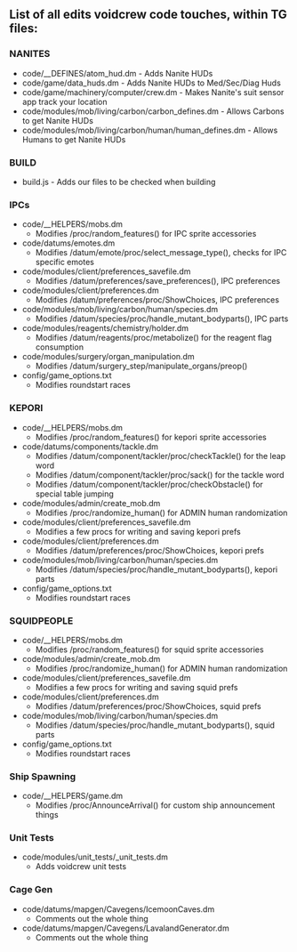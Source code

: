 ## List of all edits voidcrew code touches, within TG files:

### NANITES
- code/__DEFINES/atom_hud.dm - Adds Nanite HUDs
- code/game/data_huds.dm - Adds Nanite HUDs to Med/Sec/Diag Huds
- code/game/machinery/computer/crew.dm - Makes Nanite's suit sensor app track your location
- code/modules/mob/living/carbon/carbon_defines.dm - Allows Carbons to get Nanite HUDs
- code/modules/mob/living/carbon/human/human_defines.dm - Allows Humans to get Nanite HUDs

### BUILD
- build.js - Adds our files to be checked when building

### IPCs
- code/__HELPERS/mobs.dm
	- Modifies /proc/random_features() for IPC sprite accessories
- code/datums/emotes.dm
	- Modifies /datum/emote/proc/select_message_type(), checks for IPC specific emotes
- code/modules/client/preferences_savefile.dm
	- Modifies /datum/preferences/save_preferences(), IPC preferences
- code/modules/client/preferences.dm
	- Modifies /datum/preferences/proc/ShowChoices, IPC preferences
- code/modules/mob/living/carbon/human/species.dm
	- Modifies /datum/species/proc/handle_mutant_bodyparts(), IPC parts
- code/modules/reagents/chemistry/holder.dm
	- Modifies /datum/reagents/proc/metabolize() for the reagent flag consumption
- code/modules/surgery/organ_manipulation.dm
	- Modifies /datum/surgery_step/manipulate_organs/preop()
- config/game_options.txt
	- Modifies roundstart races

### KEPORI
- code/__HELPERS/mobs.dm
	- Modifies /proc/random_features() for kepori sprite accessories
- code/datums/components/tackle.dm
	- Modifies /datum/component/tackler/proc/checkTackle() for the leap word
	- Modifies /datum/component/tackler/proc/sack() for the tackle word
	- Modifies /datum/component/tackler/proc/checkObstacle() for special table jumping 
- code/modules/admin/create_mob.dm
	- Modifies /proc/randomize_human() for ADMIN human randomization
- code/modules/client/preferences_savefile.dm
	- Modifies a few procs for writing and saving kepori prefs
- code/modules/client/preferences.dm
	- Modifies /datum/preferences/proc/ShowChoices, kepori prefs
- code/modules/mob/living/carbon/human/species.dm
	- Modifies /datum/species/proc/handle_mutant_bodyparts(), kepori parts
- config/game_options.txt
	- Modifies roundstart races

### SQUIDPEOPLE
- code/__HELPERS/mobs.dm
	- Modifies /proc/random_features() for squid sprite accessories
- code/modules/admin/create_mob.dm
	- Modifies /proc/randomize_human() for ADMIN human randomization
- code/modules/client/preferences_savefile.dm
	- Modifies a few procs for writing and saving squid prefs
- code/modules/client/preferences.dm
	- Modifies /datum/preferences/proc/ShowChoices, squid prefs
- code/modules/mob/living/carbon/human/species.dm
	- Modifies /datum/species/proc/handle_mutant_bodyparts(), squid parts
- config/game_options.txt
	- Modifies roundstart races

### Ship Spawning
- code/__HELPERS/game.dm
	- Modifies /proc/AnnounceArrival() for custom ship announcement things

### Unit Tests
- code/modules/unit_tests/_unit_tests.dm
	- Adds voidcrew unit tests
### Cage Gen
- code/datums/mapgen/Cavegens/IcemoonCaves.dm
	- Comments out the whole thing
- code/datums/mapgen/Cavegens/LavalandGenerator.dm
	- Comments out the whole thing

